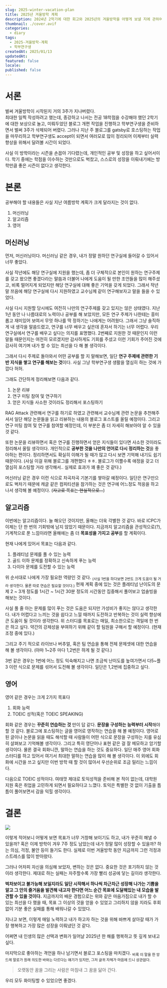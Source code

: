 ```yaml
---
slug: 2025-winter-vacation-plan
title: 2025년 겨울방학 계획
description: 2024년 2학기에 대한 회고와 2025년의 겨울방학을 어떻게 보낼 지에 관하여...
thumbnail: ./cover.avif
categories:
  - diary
tags:
  - 2025-겨울방학-계획
  - 학부연구생
createdAt: 2025/01/13
updatedAt:
featured: false
locale:
published: false
---
```

# 서론
벌써 겨울방학이 시작된지 거의 3주가 지나버렸다.  
최대한 일찍 작성하려고 했는데, 종강하고 나서는 전공 18학점을 수강해야 했던 2학기에 대한 보상으로 놀고, 미뤄두었던 블로그 개편 작업을 진행하고 학부연구생을 준비하면서 벌써 3주가 삭제되어 버렸다.
그러나 지난 주 블로그를 gatsby로 호스팅하는 작업을 마무리하고 학부연구생도 accept이 되면서 여러모로 많이 정리되어 이제부터 실력 향상을 위해서 달려볼 시간이 되었다.

사실 이 방학이라는 시즌을 손꼽아 기다렸는데, 개인적인 공부 및 성장을 하고 싶어서이다. 학기 중에는 학점을 이수하는 것만으로도 벅찼고, 스스로의 성장을 이뤄내기에는 방학만큼 좋은 시즌이 없다고 생각한다.

# 본론
공부해야 할 내용들은 사실 지난 여름방학 계획가 크게 달라지는 것이 없다.

1. 머신러닝
2. 알고리즘
3. 영어

## 머신러닝
먼저, 머신러닝이다.
머신러닝 같은 경우, 내가 정말 원하던 연구실에 들어갈 수 있어서 너무 좋았다.

사실 작년에도 해당 연구실에 지원을 했는데, 좀 더 구체적으로 본인이 원하는 연구주제를 갖고 왔으면 좋겠다라는 말씀과 더불어 나에게 도움이 될 만한 조언들을 많이 해주셨고, 비록 떨어지게 되었지만 해당 연구실에 대해 좋은 기억을 갖게 되었다. 그래서 작년 말 쯔음에 해당 연구실에 다시 지원하였고 교수님께 같이 연구해보자고 말을 들을 수 있었다.

사실 다시 지원할 당시에도 여전히 나만의 연구주제를 갖고 있지는 않은 상태였다. 지난 1년 동안 나 나름대로의 노력이나 공부를 해 보았지만, 모든 연구 주제가 나한테는 흥미롭고 재미있어 보여서 무엇 하나를 딱 정하기는 나에게는 어려웠다. 그래서 그냥 솔직하게 내 생각을 말씀드렸고, 연구를 너무 배우고 싶은데 혼자서 하기는 너무 어렵다. 우리 연구실에서 연구를 배우고 싶다는 의지를 표명했다. 
2번째로 지원한 것 때문인지 이런 말들 때문인지는 여전히 모르겠지만 감사하게도 기회를 주셨고 이런 기회가 주어진 것에 감사히 여기며 내가 할 수 있는 최선을 다 해 볼 생각이다.

그래서 다시 주제로 돌아와서 어떤 공부를 할 지 말해보면, 일단 **연구 주제에 관련한 기반 지식을 쌓고 연구를 해보는 것**이다. 사실 그냥 학부연구생 생활을 열심히 하는 것에 가깝다 허허.

그래도 간단하게 정리해보면 다음과 같다.
1. 논문 리뷰
2. 연구 미팅 참여 및 연구하기
3. 얻은 지식들 사소한 것이라도 정리해서 포스팅하기

RAG Attack 관련해서 연구를 하기로 하였고 관련해서 교수님께 관련 논문을 추천해주셔서 일단 해당 논문들을 읽고 리뷰하는 내용의 블로그 포스트를 올릴 예정이다.
그리고 연구 미팅 참여 및 연구를 참여할 예정인데, 이 부분은 좀 더 자세히 해보아야 알 수 있을 것 같다.

또한 논문을 리뷰하면서 혹은 연구를 진행하면서 얻은 지식들이 있다면 사소한 것이라도 정리해서 올릴 생각이다.
개인적으로 **공부한 것을 나만의 언어로 다시 정리하는 것**을 좋아하는 편이다. 정리하면서도 확실히 이해가 될 때가 많고 다시 보면 기억해 내기도 쉽기 때문이다. 
(사실 이걸 위해 블로그를 개편했다 ㅎㅎ. 블로그가 이쁠수록 애정을 갖고 더 열심히 포스팅할 거라 생각해서.. 실제로 효과가 꽤 좋은 것 같다.)

머신러닝 같은 경우 이런 식으로 차곡차곡 기본기를 쌓아갈 예정이다.
일단은 연구만으로도 벅차기 때문에 캐글 같은 컴피티션을 참가하는 것은 연구에 어느정도 적응을 하고 나서 생각해 볼 예정이다. (~~자고로 목표는 현실적으로...~~)

## 알고리즘
이번에는 알고리즘이다. 
늘 해오던 것이지만, 올해는 더욱 각별한 것 같다. 바로 ICPC가 이제는 단 한 번의 기회밖에 남지 않았기 때문이다. 지금까지 알고리즘을 관성적으로(?), 기계적으로 푼 느낌이라면 올해에는 좀 더 **목표성을 가지고 공부**를 할 계획이다. 

현재 나에게 있어서 목표는 다음과 같다.
1. 플레티넘 문제를 풀 수 있는 능력
2. 골드 이하 문제를 정확하고 신속하게 푸는 능력
3. 다이아 문제를 도전할 수 있는 능력

위 순서대로 나에게 가장 필요한 역량인 것 같다. <sub>(사실 1번을 하다보면 2번도 크게 도움이 될 거라 생각한다. 물론 따로 연습은 필요할 것이다.)</sub> 현재 계획 중에 있는 것은 플레티넘 난이도의 문제 2 ~ 3개 정도를 1시간 ~ 1시간 30분 정도의 시간동안 집중해서 풀어보고 업솔빙을 해보는 것이다. 

사실 풀 줄 아는 문제를 많이 푸는 것은 도움은 되지만 가성비가 좋지는 않다고 생각한다. 내가 어렵다고 느끼는 것을 쉽다고 느낄 때까지 도전하고 반복하는 것이 실력 향상에 큰 도움이 될 것이라 생각한다.
위 스터디를 목표로는 매일, 최소한으로는 격일에 한 번은 하고 싶다. 약간의 강제성을 부여하기 위해 같이 할 팀원을 구해서 할 예정이다. (현재 조정 중에 있다.)

그리고 주기 적으로 라이브나 버추얼, 혹은 팀 연습을 통해 전체 문제셋에 대한 연습을 해 볼 생각이다. (아마 1~2주 마다 1,2번은 하게 될 것 같다.)

3번 같은 경우는 1번에 어느 정도 익숙해지고 나면 조금씩 난이도를 높여가면서 다5~플3 이런 식으로 문제를 섞어서 도전해 볼 생각이다. 일단은 1,2번에 집중하고 싶다.

## 영어
영어 같은 경우는 크게 2가지 목표다

1. 회화 능력
2. TOEIC 성적(혹은 TOEIC SPEAKING)

회화 같은 경우는 **꾸준히 연습하는 것** 만이 답 같다. **문장을 구성하는 능력부터 시작**해야 할 것 같다. 
블로그에 포스팅하는 글을 영어로 영작하는 연습을 해 볼 예정이다. 영어로 된 글이나 논문을 읽을 때도 해석할 때 사람들이 어떤 식으로 문장을 구성하는 지를 유심히 살펴보고 기억해볼 생각이다. 그리고 특히 영단어나 표현 같은 걸 잘 메모하고 암기할 생각이다.
물론 결국 회화니깐, 말하는 연습을 하는 것도 중요하다. 일단 매주 영어 회화 스터디를 하고 있어서 여기서 최대한 말하는 연습을 많이 해 볼 생각이다. 이 외에도 회화에 시간을 쓰고 싶지만 이번 방학 때 할 것이 많아서 우선순위로 조금 밀리는 느낌이다.

다음으로 TOEIC 성적이다. 여태껏 제대로 토익성적을 준비해 본 적이 없는데, 대학원 지원 혹은 취업을 고민하게 되면서 필요하다고 느꼈다. 토익은 특별한 것 없이 기출을 틈틈이 풀어보면서 감을 익힐 생각이다.


# 결론
![](https://i.imgur.com/lw8DQy3.png)

이렇게 적어보니 어떻게 보면 목표가 너무 거창해 보이기도 하고, 내가 꾸준히 해낼 수 있을까? 혹은 이제 방학이 겨우 7주 정도 남았는데 내가 정말 많이 성장할 수 있을까? 하는 의심, 걱정, 불안 등이 들기도 한다.
실제로 이번 겨울방학 동안 지금까지 그런 걱정과 스트레스를 많이 받아왔다.


그러나 어차피 자신을 의심해 보았자, 변하는 것은 없다.
중요한 것은 포기하지 않는 것이라 생각한다. 제대로 하는 실패는 자주할수록 가장 빨리 성공에 닿는 길이라 생각한다.

**벅차보이고 불가능해 보일지라도 일단 시작해서 하나씩 차근차근 성장해 나가는 기쁨을 알고 그 안의 즐거움을 발견해 내고자 한다면 어느 순간 목표에 도달해있는 내 모습을 발견할 수 있을 것이다.**
지금까지의 배운 경험으로는 위와 같은 마음가짐으로 내가 할 수 있는 최선을 다 했을 때, 목표 그 이상의 것을 얻을 수 있었고 그리하지 않을 지라도 후회없이 기분 좋은 실패를 통해 배워나갈 수 있었다.

지나고 보면, 이렇게 매일 노력하고 내가 하고자 하는 것을 위해 바쁘게 살아갈 때가 가장 행복하고 가장 많은 성장을 이뤄냈던 것 같다.

어쩌면 내 인생의 많은 선택과 변화가 일어날 2025년 한 해를 행복하고 뜻 깊게 보내고 싶다.


마지막으로 좋아하는 격언을 하나 남기면서 블로그 포스팅을 마치겠다. <sub>비록 이 말을 한 앙드레 말로가 원래 의도한 바와는 다르다는 얘기가 있지만, 그저 글귀 자체가 마음에 드니 상관없다.</sub> 

> 오랫동안 꿈을 그리는 사람은 마침내 그 꿈을 닮아 간다.

우리 모두 화이팅할 수 있었으면 좋겠다.